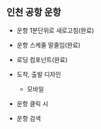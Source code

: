 ## 인천 공항 운항

- 운항 1분단위로 새로고침(완료)
- 운항 스케줄 말줄임(완료)
- 로딩 컴포넌트(완료)

- 도착, 출발 디자인
  - 모바일
- 운항 클릭 시
- 운항 검색


